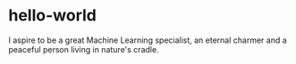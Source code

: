 # hello-world
I aspire to be a great Machine Learning specialist, an eternal charmer and a peaceful person living in nature's cradle.
